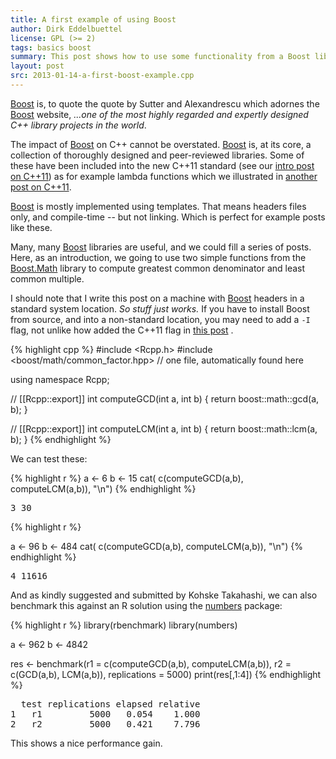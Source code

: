 ```yaml
---
title: A first example of using Boost
author: Dirk Eddelbuettel
license: GPL (>= 2)
tags: basics boost
summary: This post shows how to use some functionality from a Boost library
layout: post
src: 2013-01-14-a-first-boost-example.cpp
---
```

[Boost](http://www.boost.org) is, to quote the quote by Sutter and Alexandrescu 
which adornes the [Boost](http://www.boost.org) website, _...one of the most highly 
regarded and expertly designed C++ library projects in the world_.

The impact of [Boost](http://www.boost.org) on C++ cannot be overstated. 
[Boost](http://www.boost.org) is, at its core, a collection of thoroughly designed and 
peer-reviewed libraries. Some of these have been included into the new C++11 standard (see
our [intro post on C++11](../first-steps-with-C++11)) as for example lambda functions which
we illustrated in [another post on C++11](../simple-lambda-func-c++11).

[Boost](http://www.boost.org) is mostly implemented using
templates. That means headers files only, and compile-time -- but not linking. Which is perfect
for example posts like these.

Many, many [Boost](http://www.boost.org) libraries are useful, and we could fill a series of 
posts.  Here, as an introduction, we going to use two simple functions from the 
[Boost.Math](http://www.boost.org/doc/libs/1_52_0/libs/math/doc/html/index.html)
library to compute greatest common denominator and least common multiple.

I should note that I write this post on a machine with [Boost](http://www.boost.org) headers 
in a standard system location. <em>So stuff just works.</em> If you have to install Boost from source, 
and into a non-standard location, you may need to add a <code>-I</code> flag, not unlike how added 
the C++11 flag in [this post](../first-steps-with-C++11) .




{% highlight cpp %}
#include <Rcpp.h>
#include <boost/math/common_factor.hpp>  // one file, automatically found here

using namespace Rcpp;
 
// [[Rcpp::export]]
int computeGCD(int a, int b) {
    return boost::math::gcd(a, b);
}

// [[Rcpp::export]]
int computeLCM(int a, int b) {
    return boost::math::lcm(a, b);
}
{% endhighlight %}


We can test these:


{% highlight r %}
a <- 6
b <- 15
cat( c(computeGCD(a,b), computeLCM(a,b)), "\n")
{% endhighlight %}



<pre class="output">
3 30 
</pre>



{% highlight r %}

a <- 96
b <- 484
cat( c(computeGCD(a,b), computeLCM(a,b)), "\n")
{% endhighlight %}



<pre class="output">
4 11616 
</pre>


And as kindly suggested and submitted by Kohske Takahashi, we can also benchmark this 
against an R solution using the [numbers](http://cran.r-project.org/package=numbers) package:

{% highlight r %}
library(rbenchmark)
library(numbers)

a <- 962
b <- 4842

res <- benchmark(r1 = c(computeGCD(a,b), computeLCM(a,b)),
                 r2 = c(GCD(a,b), LCM(a,b)),
                 replications = 5000)
print(res[,1:4])
{% endhighlight %}



<pre class="output">
  test replications elapsed relative
1   r1         5000   0.054    1.000
2   r2         5000   0.421    7.796
</pre>


This shows a nice performance gain.
